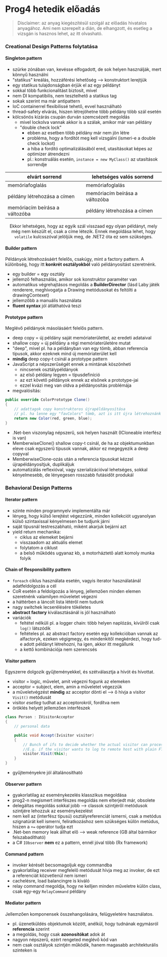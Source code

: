 # Prog4 hetedik előadás

> Disclaimer: az anyag kiegészítésül szolgál az előadás hivatalos anyagához. Ami nem szerepelt a dián, de elhangzott, és esetleg a vizsgán is hasznos lehet, az itt olvasható.

### Creational Design Patterns folytatása

#### Singleton pattern

- szürke zónában van, kevésse elfogadott, de sok helyen használják, mert könnyű használni
- "statikus" kreálás, hozzáférési lehetőség --> konstruktort lerejtjük
- egy statikus tulajdonságban érjük el az egy példányt
- sokkal több funkcionalitást biztosít, mivel 
- nem DI kompatibilis, nem tesztelhető a statikus tag
- sokak szerint ma már antipattern
- IoC containerrel flexibilissé tehető, evvel használható
- thread-safety elvárás, hiszen létrejöhetne több példány több szál esetén
- kölcsönös kizárás csupán durván szemcsézett megoldás
    - mivel lockolva vannak akkor is a szálak, amikor már van példány
    - "double check lock" 
        - ebben az esetben több példány már nem jön létre
        - probléma, hogy a fordítót meg kell vizsgálni (ismeri-e a double check lockot)
        - a hiba a fordító optimalizálásából ered, utasításokat képes az optimizer átrendezni
        - pl.: konstruálás esetén, `instance = new MyClass()` az utasítások sorrendje
<center>

|elvárt sorrend   |lehetséges valós sorrend   |
|---|---|
|memóriafoglalás   |memóriafoglalás   |
|példány létrehozása a címen   | memóriacím beírása a változóba   |
|memóriacím beírása a változóba   | példány létrehozása a címen   |

Ekkor lehetséges, hogy az egyik szál visszaad egy olyan példányt, mely még nem készült el, csak a címe létezik. Ennek megoldása lehet, hogy `volatile` kulcsszóval jelöljük meg, de .NET2 óta ez sem szükséges.
</center>

#### Builder pattern

Példányok létrehozásáért felelős, csakúgy, mint a factory pattern. A különbség, hogy itt **konkrét osztályokból** való példányosítást szeretnénk.

- egy builder = egy osztály
- jellemző felhasználás, amikor sok konstruktor paraméter van
- automatikus végrehajtásos megoldás a **BuilderDirector** (lásd Laby játék renderere, meghívogatja a Drawing metódusokat és feltölti a drawingContexet)
- jellemzőbb a manuális használata
- **fluent syntax** jól átláthatóvá teszi

#### Prototype pattern

Meglévő példányok másolásáért felelős pattern.

- deep copy = új példány saját memóriaterülettel, az eredeti adataival
- shallow copy = új példány a régi memóriaterületére mutat
- "deep", mivel pl. ha a példányban van egy tömb, abban referencia típusok, akkor ezeknek mind új memóriaterület kell
- **mindig** deep copy-t csinál a prototype pattern
- JavaScript a népszerűségét ennek a mintának köszönheti
    - nincsenek osztálypéldányok
    - az első példány legyen = típusdefiníció
    - az ezt követő példányok ennek az elsőnek a prototype-jai
    - ezzel kvázi meg van oldva a példányosítás problémája
- megvalósítás: 

```cs
public override ColorPrototype Clone()
{
    // adattagok copy konstruktoros újrapéldányosítása
    // pl. ha lenne egy "favColors" tömb, azt is itt újra létrehoznánk
    return new Color(red, green, blue);
}
```
- .Net-ben viszonylag népszerű, sok helyen használt (ICloneable interfész is van)
- MemberwiseClone() shallow copy-t csinál, de ha az objektumunkban eleve csak egyszerű típusok vannak, akkor ez megegyezik a deep copyval
- MemberwiseClone-ozás után a referencia típusokat kézzel újrapéldányosítjuk, duplikáljuk
- automatizálás reflexióval, vagy szerializációval lehetséges, sokkal kényelmesebb, de lényegesen rosszabb futásidőt produkál

### Behavioral Design Patterns

#### Iterator pattern

- szinte minden programnyelv implementálta már
- lényeg, hogy külső lerejtést végezzünk, minden kollekciót ugyanolyan külső szintaxissal kényelmesen be tudjunk járni
- saját típusnál testreszabható, miként akarjuk bejárni azt
- yield return mechanika: 
    - ciklus az elemeket bejárni
    - visszaadom az aktuális elemet
    - folytatom a ciklust
    - a belső működés ugyanaz kb, a motorháztető alatt komoly munka folyik

#### Chain of Responsibility pattern

- `foreach` ciklus használata esetén, vagyis iterator használatánál adatfeldolgozás a cél
- CoR esetén a feldolgozás a lényeg, jellemzően minden elemen szeretnénk valamilyen műveletet végezni
- a háttérben a láncolt lista létéről nem tudunk
- nagy switchek lecserélésére tökéletes
- **abstract factory** kiválasztásánál is jól használható
- variációk
    - feltétel nélküli pl. a logger chain: több helyen naplózás, kívülről csak `log()` látszódik
    - feltételes pl. az abstract factory esetén egy kollekcióban vannak az alfactoryk, ezeken végigmegy, és mindenkitől megkérdezi, hogy tud-e adott példányt létrehozni, ha igen, akkor itt megállunk
    - a kettő kombinációja nem szerencsés

#### Visitor pattern

Egyszerre dolgozik gyűjteményekkel, és szétválasztja a hívót és hívottat.

- visitor = logic, művelet, amit végezni fogunk az elemeken
- acceptor = subject, elem, amin a műveletet végezzük
- a műveletvégzést **mindig** az acceptor dönti el --> ő hívja a visitor `Visit()` metódusát
- visitor *esetleg* tudhat az acceptorokról, fordítva nem
- öröklés helyett jellemzően interfészek
```cs
class Person : IVisitorAcceptor 
{
    // personal data

    public void Accept(Ivisitor visitor)
    {
        // Bunch of ifs to decide whether the actual visitor can process the data or not.
        //E.g. if the visitor wants to log to remote host with plain FTP, do we allow it?
        visitor.Visit(this);
    }
}
```
- gyűjteményekre jól általánosítható

#### Observer pattern

- gyakorlatilag az eseménykezelés klasszikus megoldása
- prog2-n megismert interfészes megoldás nem elterjedt már, obsolete
- delegáltas megoldás sokkal jobb --> classok szintjéről metódusok szintjére lehozzuk az eseménykezelést
- nem kell az (interfész típusú) osztályreferenciát ismerni, csak a metódus szignatúrát kell ismerni, feliratkozáshoz sem szükséges külön metúdus, hiszen a `+=` operátor tudja ezt
- .Net-ben memory leak állhat elő --> weak reference (GB által bármikor felszabadítható)
- a C# `IObserver` **nem** ez a pattern, ennél jóval több (Rx framework)

#### Command pattern

- invoker kérését becsomagoljuk egy commandba
- gyakorlatilag receiver megfelelő metódusát hívja meg az invoker, de ezt a referenciát közvetlenül nem ismeri
- cachelésre, load balancingre is kiváló
- relay command megoldja, hogy ne kelljen minden műveletre külön class, csak egy-egy `RelayCommand` példány

#### Mediator pattern

Jellemzően komponensek összehangolására, felügyeletére használatos.

- pl. üzenetküldés objektumok között, anélkül, hogy tudnának egymásról **referencia** szerint
- a megoldás, hogy csak **azonosítókat** adok át
- nagyon népszerű, ezért rengeted meglévő kód van
- nem csak osztályok szintjén működik, hanem magasabb architekturális szinteken is